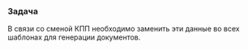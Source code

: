 ### Задача

В связи со сменой КПП необходимо заменить эти данные во всех шаблонах для генерации документов.
